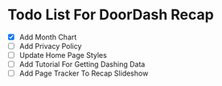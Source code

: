 # Todo List For DoorDash Recap

- [x] Add Month Chart
- [ ] Add Privacy Policy
- [ ] Update Home Page Styles
- [ ] Add Tutorial For Getting Dashing Data
- [ ] Add Page Tracker To Recap Slideshow
